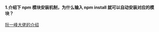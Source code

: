 #### 1.介绍下 npm 模块安装机制，为什么输入 npm install 就可以自动安装对应的模块？
[阮一峰大佬的介绍](http://www.ruanyifeng.com/blog/2016/01/npm-install.html)
